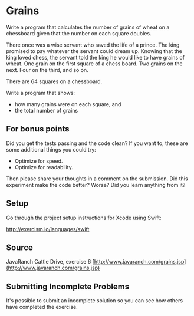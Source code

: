 # Grains

Write a program that calculates the number of grains of wheat on a chessboard given that the number on each square doubles.

There once was a wise servant who saved the life of a prince. The king
promised to pay whatever the servant could dream up. Knowing that the
king loved chess, the servant told the king he would like to have grains
of wheat. One grain on the first square of a chess board. Two grains on
the next. Four on the third, and so on.

There are 64 squares on a chessboard.

Write a program that shows:
- how many grains were on each square, and
- the total number of grains


## For bonus points

Did you get the tests passing and the code clean? If you want to, these
are some additional things you could try:

- Optimize for speed.
- Optimize for readability.

Then please share your thoughts in a comment on the submission. Did this
experiment make the code better? Worse? Did you learn anything from it?

## Setup

Go through the project setup instructions for Xcode using Swift:

http://exercism.io/languages/swift

## Source

JavaRanch Cattle Drive, exercise 6 [http://www.javaranch.com/grains.jsp](http://www.javaranch.com/grains.jsp)

## Submitting Incomplete Problems
It's possible to submit an incomplete solution so you can see how others have completed the exercise.

